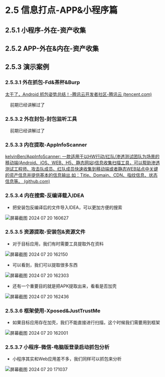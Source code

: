 # 2.5 信息打点-APP&小程序篇

## 2.5.1 小程序-外在-资产收集

## 2.5.2 APP-外在&内在-资产收集

## 2.5.3 演示案例

### 2.5.3.1 外在抓包-Fd&茶杯&Burp

[太干了，Android 抓包姿势总结！-腾讯云开发者社区-腾讯云 (tencent.com)](https://cloud.tencent.com/developer/article/1878983)

    前期已经讲解过了

### 2.5.3.2 外在封包-封包监听工具

    前期已经讲解过了

### 2.5.3.3 内在提取-AppInfoScanner

[kelvinBen/AppInfoScanner: 一款适用于以HW行动/红队/渗透测试团队为场景的移动端(Android、iOS、WEB、H5、静态网站)信息收集扫描工具，可以帮助渗透测试工程师、攻击队成员、红队成员快速收集到移动端或者静态WEB站点中关键的资产信息并提供基本的信息输出,如：Title、Domain、CDN、指纹信息、状态信息等。 (github.com)](https://github.com/kelvinBen/AppInfoScanner)

### 2.5.3.4 内在搜索-反编译载入IDEA

- 把安装包反编译后的文件导入IDEA，可以更加方便的搜索

![屏幕截图 2024 07 20 160627](https://img.picgo.net/2024/07/20/-2024-07-20-16062708dbf9daab472f93.png)

### 2.5.3.5 资源提取-安装包&资源文件

- 对于目标应用，我们有时需要工具提取外在资料

![屏幕截图 2024 07 20 162150](https://img.picgo.net/2024/07/20/-2024-07-20-162150cb0f7f3a5a9bd6f5.png)

- 可以看到，我们可以提取很多东西

![屏幕截图 2024 07 20 162303](https://img.picgo.net/2024/07/20/-2024-07-20-162303f1061a3e2e15d315.png)

- 还有一个重要目的就是把APK提取出来，看看是否加壳

![屏幕截图 2024 07 20 162436](https://img.picgo.net/2024/07/20/-2024-07-20-162436b874b7fc90b066f8.png)

### 2.5.3.6 框架使用-Xposed&JustTrustMe

- 如果目标应用存在加壳，我们不能直接进行扫描，这个时候我们需要用到框架

![屏幕截图 2024 07 20 162001](https://img.picgo.net/2024/07/20/-2024-07-20-162001a6369c6e30d00396.png)

### 2.5.3.7 小程序-微信-电脑版登录启动抓包分析

- 小程序其实和Web应用差不多，我们同样可以抓包来分析

![屏幕截图 2024 07 20 171037](https://img.picgo.net/2024/07/20/-2024-07-20-1710372eb48d5e9e2bdaeb.png)
